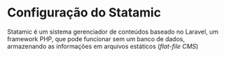 # Configuração do Statamic

Statamic é um sistema gerenciador de conteúdos baseado no Laravel, um framework PHP, que pode funcionar sem um banco de dados, armazenando as informações em arquivos estáticos (_flat-file CMS_)
